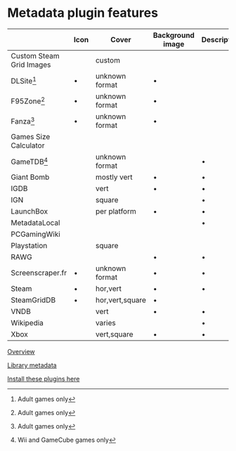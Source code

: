 # Metadata plugin features

|                          | Icon | Cover           | Background image | Description | User ratings | Install size | Tags | Language selection |
| ------------------------ | ---- | --------------- | ---------------- | ----------- | ------------ | ------------ | ---- | ------------------ |
| Custom Steam Grid Images |      | custom          |                  |             |              |              |      |                    |
| DLSite[^1]               | •    | unknown format  | •                |             |              |              | •    |                    |
| F95Zone[^1]              | •    | unknown format  | •                |             |              |              | •    |                    |
| Fanza[^1]                | •    | unknown format  | •                |             |              |              | •    |                    |
| Games Size Calculator    |      |                 |                  |             |              | •            |      |                    |
| GameTDB[^2]              |      | unknown format  |                  | •           |              |              |      |                    |
| Giant Bomb               |      | mostly vert     | •                | •           |              |              | •    |                    |
| IGDB                     |      | vert            | •                | •           | •            |              |      |                    |
| IGN                      |      | square          |                  | •           |              |              |      |                    |
| LaunchBox                |      | per platform    | •                | •           | •            |              |      |                    |
| MetadataLocal            |      |                 |                  | •           |              |              |      |                    |
| PCGamingWiki             |      |                 |                  |             |              |              | •    |                    |
| Playstation              |      | square          |                  |             |              |              |      |                    |
| RAWG                     |      |                 | •                | •           | •            |              | •    |                    |
| Screenscraper.fr         | •    | unknown format  | •                | •           |              |              |      |                    |
| Steam                    | •    | hor,vert        | •                | •           | •            |              | •    | •                  |
| SteamGridDB              | •    | hor,vert,square | •                |             |              |              |      |                    |
| VNDB                     |      | vert            | •                | •           | •            |              | •    |                    |
| Wikipedia                |      | varies          |                  | •           |              |              | •    |                    |
| Xbox                     |      | vert,square     | •                | •           | •            | •            |      |                    |

[Overview](./README.md)

[Library metadata](./librarymetadata.md)

[Install these plugins here](https://playnite.link/addons.html)

[^1]: Adult games only
[^2]: Wii and GameCube games only
